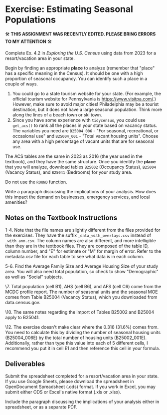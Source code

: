 # Exercise: Estimating Seasonal Populations

🛠️ **THIS ASSIGNMENT WAS RECENTLY EDITED. PLEASE BRING ERRORS TO MY ATTENTION** 🛠️

Complete Ex. 4.2 in *Exploring the U.S. Census* using data from 2023 for a resort/vacation area in your state.

Begin by finding an appropriate **place** to analyze (remember that "place" has a specific meaning in the Census). It should be one with a high proportion of seasonal occupancy. You can identify such a place in a couple of ways.

1. You could go to a state tourism website for your state. (For example, the official tourism website for Pennsylvania is <https://www.visitpa.com/>.) However, make sure to avoid major cities! Philadelphia may be a tourist destination, but it does not have a large seasonal population. Think more along the lines of a beach town or ski town.
2. Since you have some experience with `tidycensus`, you could use `get_acs()` to rank all the places in your state based on vacancy status. The variables you need are `B25004_006` - "For seasonal, recreational, or occasional use" and `B25004_001` - "Total vacant housing units". Choose any area with a high percentage of vacant units that are for seasonal use.

The ACS tables are the same in 2023 as 2016 (the year used in the textbook), and they have the same structure. Once you identify the **place** that you will analyze, download tables `B25002` (Occupancy Status), `B25004` (Vacancy Status), and `B25041` (Bedrooms) for your study area.

Do not use the `ROUND` function.

Write a paragraph discussing the implications of your analysis. How does this impact the demand on businesses, emergency services, and local amenities?

## Notes on the Textbook Instructions

1-4. Note that the file names are slightly different from the files provided for the exercises. They have the suffix `_data_with_overlays.csv` instead of `_with_ann.csv`. The column names are also different, and more intelligible than they are in the textbook files. They are composed of the table ID, column number, and "E" for estimate or "M" for margin of error. Refer to the metadata.csv file for each table to see what data is in each column.

5-6. Find the Average Family Size and Average Housing Size of your study area. You will also need total population, so check to show "Demographic" as well as "Social" subjects.

\7. Total population (cell B1), AHS (cell B6), and AFS (cell C6) come from the MCDC profile report. The number of seasonal units and the seasonal MOE comes from Table B25004 (Vacancy Status), which you downloaded from data.census.gov.

\10. The same notes regarding the import of Tables B25002 and B25004 apply to B25041.

\12. The exercise doesn't make clear where the 0.316 (31.6%) comes from. You need to calculate this by dividing the number of seasonal housing units (B25004_006E) by the total number of housing units (B25002_001E). Additionally, rather than type this value into each of 5 different cells, I recommend you put it in cell E1 and then reference this cell in your formula.

## Deliverables

Submit the spreadsheet completed for a resort/vacation area in your state. If you use Google Sheets, please download the spreadsheet in OpenDocument Spreadsheet (.ods) format. If you work in Excel, you may submit either ODS or Excel's native format (.xls or .xlsx).

Include the paragraph discussing the implications of your analysis either in spreadsheet, or as a separate PDF.
